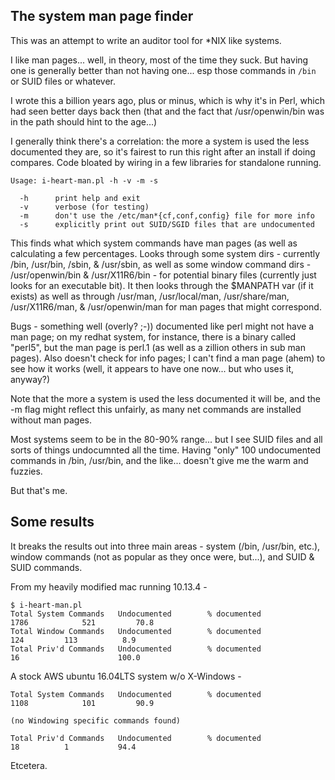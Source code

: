 The system man page finder
----

This was an attempt to write an auditor tool for \*NIX like systems.

I like man pages... well, in theory, most of the time they suck.
But having one is generally better than not having one... esp those
commands in `/bin` or SUID files or whatever.

I wrote this a billion years ago, plus or minus, which is why it's
in Perl, which had seen better days back then (that and the fact
that /usr/openwin/bin was in the path should hint to the age...)

I generally think there's a correlation: the more a system is used
the less documented they are, so it's fairest to run this right
after an install if doing compares.  Code bloated by wiring in a
few libraries for standalone running.


    Usage: i-heart-man.pl -h -v -m -s

      -h      print help and exit
      -v      verbose (for testing)
      -m      don't use the /etc/man*{cf,conf,config} file for more info
      -s      explicitly print out SUID/SGID files that are undocumented


This finds what which system commands have man pages (as well as
calculating a few percentages.  Looks through some system dirs -
currently /bin, /usr/bin, /sbin, & /usr/sbin, as well as some window
command dirs - /usr/openwin/bin & /usr/X11R6/bin - for potential
binary files (currently just looks for an executable bit).  It then
looks through the $MANPATH var (if it exists) as well as through
/usr/man, /usr/local/man, /usr/share/man, /usr/X11R6/man, &
/usr/openwin/man for man pages that might correspond.

Bugs - something well (overly? ;-)) documented like perl might not
have a man page; on my redhat system, for instance, there is a
binary called "perl5", but the man page is perl.1 (as well as a
zillion others in sub man pages).  Also doesn't check for info
pages; I can't find a man page (ahem) to see how it works (well,
it appears to have one now... but who uses it, anyway?)

Note that the more a system is used the less documented it will be,
and the -m flag might reflect this unfairly, as many net commands
are installed without man pages.


Most systems seem to be in the 80-90% range... but I see SUID files
and all sorts of things undocumnted all the time. Having "only" 100
undocumented commands in /bin, /usr/bin, and the like... doesn't
give me the warm and fuzzies.

But that's me.


Some results
----

It breaks the results out into three main areas - system (/bin,
/usr/bin, etc.), window commands (not as popular as they once
were, but...), and SUID & SUID commands.

From my heavily modified mac running 10.13.4 -

    $ i-heart-man.pl
    Total System Commands	Undocumented		% documented
    1786			521			70.8
    Total Window Commands	Undocumented		% documented
    124			113			 8.9
    Total Priv'd Commands	Undocumented		% documented
    16						100.0

A stock AWS ubuntu 16.04LTS system w/o X-Windows -

    Total System Commands	Undocumented		% documented
    1108			101			90.9

    (no Windowing specific commands found)

    Total Priv'd Commands	Undocumented		% documented
    18			1			94.4

Etcetera.

